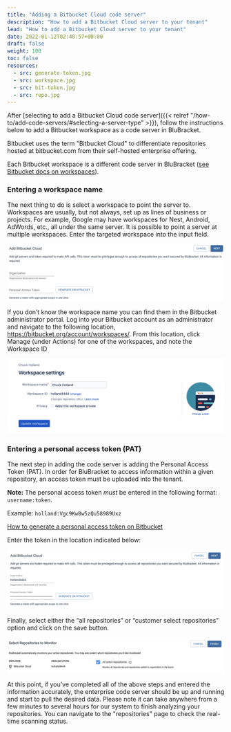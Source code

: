 ```yaml
---
title: "Adding a Bitbucket Cloud code server"
description: "How to add a Bitbucket Cloud server to your tenant"
lead: "How to add a Bitbucket Cloud server to your tenant"
date: 2022-01-12T02:48:57+00:00
draft: false
weight: 100
toc: false
resources:
  - src: generate-token.jpg
  - src: workspace.jpg
  - src: bit-token.jpg
  - src: repo.jpg
---
```


After [selecting to add a Bitbucket Cloud code server]({{< relref "/how-to/add-code-servers/#selecting-a-server-type" >}}), follow the instructions below to add a Bitbucket workspace as a code server in BluBracket.

Bitbucket uses the term "Bitbucket Cloud" to differentiate repositories hosted at bitbucket.com from their self-hosted enterprise offering.

Each Bitbucket workspace is a different code server in BluBracket ([see Bitbucket docs on workspaces](https://support.atlassian.com/bitbucket-cloud/docs/what-is-a-workspace/)).

### Entering a workspace name

The next thing to do is select a workspace to point the server to.  Workspaces are usually, but not always, set up as lines of business or projects.  For example, Google may have workspaces for Nest, Android, AdWords, etc., all under the same server.  It is possible to point a server at multiple workspaces. Enter the targeted workspace into the input field.

![generate token screenshot](generate-token.jpg)

If you don’t know the workspace name you can find them in the Bitbucket administrator portal.  Log into your Bitbucket account as an administrator and navigate to the following location, https://bitbucket.org/account/workspaces/.  From this location, click Manage (under Actions) for one of the workspaces, and note the Workspace ID

![workspace screenshot](workspace.jpg)

### Entering a personal access token (PAT)

The next step in adding the code server is adding the Personal Access Token (PAT). In order for BluBracket to access information within a given repository, an access token must be uploaded into the tenant.

**Note:** The personal access token _must_ be entered in the following format: `username:token`.

Example: `holland:Vgc9Kw8w5zQu58989Uxz`

[How to generate a personal access token on Bitbucket](/how-to/add-code-servers/bitbucket-cloud/generate-pat/)

Enter the token in the location indicated below:

![bitbucket token screenshot](bit-token.jpg)

Finally, select either the “all repositories” or “customer select repositories” option and click on the save button.

![repo screenshot](repo.jpg)

At this point, if you’ve completed all of the above steps and entered the information accurately, the enterprise code server should be up and running and start to pull the desired data. Please note it can take anywhere from a few minutes to several hours for our system to finish analyzing your repositories. You can navigate to the "repositories" page to check the real-time scanning status.
